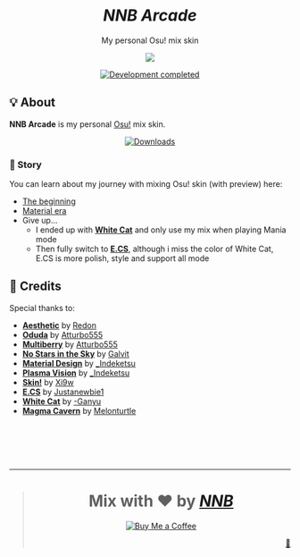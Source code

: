 <h1 align="center"><i>NNB Arcade</i></h1>
<p align="center">My personal Osu! mix skin</p>
<p align="center"><img src="https://user-images.githubusercontent.com/43980777/122723805-910a4580-d29d-11eb-98d3-5677ace84447.png"></p>
<p align="center"><a href="https://gist.github.com/NNBnh/9ef453aba3efce26046e0d3119dab5a7#development-completed"><img src="https://img.shields.io/badge/development-completed-%235639AC.svg?labelColor=2E293D&style=for-the-badge&logoColor=FFFFFF" alt="Development completed"></a></p>

## 💡 About
**NNB Arcade** is my personal [Osu!](https://osu.ppy.sh) mix skin.

<p align="center"><a href="https://github.com/NNBnh/osu-arcade/releases/download/2.2.0/nnbArcade.osk"><img src="https://img.shields.io/github/downloads/NNBnh/osu-arcade/total?color=5639AC&labelColor=2E293D&style=for-the-badge&logoColor=FFFFFF" alt="Downloads"></a></p>

### 📔 Story
You can learn about my journey with mixing Osu! skin (with preview) here:
- [The beginning](https://github.com/NNBnh/osu-arcade/releases/tag/1.0.0)
- [Material era](https://github.com/NNBnh/osu-arcade/releases/tag/2.2.0)
- Give up...
  - I ended up with [**White Cat**](https://osu.ppy.sh/community/forums/topics/986201) and only use my mix when playing Mania mode
  - Then fully switch to [**E.CS**](https://osu.ppy.sh/community/forums/topics/864394), although i miss the color of White Cat, E.CS is more polish, style and support all mode

## 💌 Credits
Special thanks to:
- [**Aesthetic**](https://osu.ppy.sh/community/forums/topics/189843) by [Redon](https://osu.ppy.sh/users/3572355)
- [**Oduda**](https://skins.osuck.net/index.php?newsid=135) by [Atturbo555](https://osu.ppy.sh/users/5730417)
- [**Multiberry**](https://skins.osuck.net/index.php?newsid=131) by [Atturbo555](https://osu.ppy.sh/users/5730417)
- [**No Stars in the Sky**](https://osu.ppy.sh/community/forums/topics/736809) by [Galvit](https://osu.ppy.sh/users/7629682)
- [**Material Design**](https://osu.ppy.sh/community/forums/topics/481229) by [\_Indeketsu](https://osu.ppy.sh/users/6286572)
- [**Plasma Vision**](https://osu.ppy.sh/community/forums/topics/539132) by [\_Indeketsu](https://osu.ppy.sh/users/6286572)
- [**Skin!**](https://skins.osuck.net/index.php?newsid=2088) by [Xi9w](https://osu.ppy.sh/users/5844251)
- [**E.CS**](https://osu.ppy.sh/community/forums/topics/864394) by [Justanewbie1](https://osu.ppy.sh/users/8234966)
- [**White Cat**](https://osu.ppy.sh/community/forums/topics/986201) by [-Ganyu](https://osu.ppy.sh/users/9893708)
- [**Magma Cavern**](https://skins.osuck.net/index.php?newsid=1215) by [Melonturtle](https://osu.ppy.sh/users/4775283)

<br><br><br><br>

---

> <h1 align="center">Mix with ❤️ by <a href="https://github.com/NNBnh"><i>NNB</i></a></h1>
>
> <p align="center"><a href="https://www.buymeacoffee.com/nnbnh"><img src="https://img.shields.io/badge/buy_me_a_coffee%20-%23F7CA88.svg?logo=buy-me-a-coffee&logoColor=333333&style=for-the-badge" alt="Buy Me a Coffee"></a></p>
> <p align="right"><a href="https://osu.ppy.sh/beatmapsets/1045318#osu/2535415" title="Easter egg">🥚</a></p>
